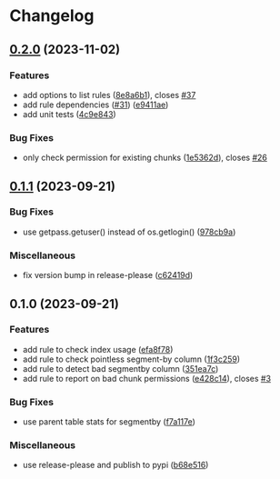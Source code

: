 # Changelog

## [0.2.0](https://github.com/timescale/doctor/compare/v0.1.1...v0.2.0) (2023-11-02)


### Features

* add options to list rules ([8e8a6b1](https://github.com/timescale/doctor/commit/8e8a6b130e0b7c5ee515d711b1ff58d3a4730e8a)), closes [#37](https://github.com/timescale/doctor/issues/37)
* add rule dependencies ([#31](https://github.com/timescale/doctor/issues/31)) ([e9411ae](https://github.com/timescale/doctor/commit/e9411aeb3b65fab29e4e428298f8710c7bbf094e))
* add unit tests ([4c9e843](https://github.com/timescale/doctor/commit/4c9e84366b537cde230241a15b702ac8a4a14168))


### Bug Fixes

* only check permission for existing chunks ([1e5362d](https://github.com/timescale/doctor/commit/1e5362d390298f9ca7c48172c3ee2789d9944b0a)), closes [#26](https://github.com/timescale/doctor/issues/26)

## [0.1.1](https://github.com/timescale/doctor/compare/v0.1.0...v0.1.1) (2023-09-21)


### Bug Fixes

* use getpass.getuser() instead of os.getlogin() ([978cb9a](https://github.com/timescale/doctor/commit/978cb9a7ee500f36c81c1b8d0161af0835824444))


### Miscellaneous

* fix version bump in release-please ([c62419d](https://github.com/timescale/doctor/commit/c62419dfba165f01ac62fcf8b772b1eef2a7c479))

## 0.1.0 (2023-09-21)


### Features

* add rule to check index usage ([efa8f78](https://github.com/timescale/doctor/commit/efa8f783c02d83039cb46f543eb89b100a8f3485))
* add rule to check pointless segment-by column ([1f3c259](https://github.com/timescale/doctor/commit/1f3c259d939f1a55e2a10bde85fc17add359b40d))
* add rule to detect bad segmentby column ([351ea7c](https://github.com/timescale/doctor/commit/351ea7c04743034d7015614e8a307e6ef246430a))
* add rule to report on bad chunk permissions ([e428c14](https://github.com/timescale/doctor/commit/e428c14ff5c67dd5dca8ba12d9e4b116232ddada)), closes [#3](https://github.com/timescale/doctor/issues/3)


### Bug Fixes

* use parent table stats for segmentby ([f7a117e](https://github.com/timescale/doctor/commit/f7a117ec3e79df4337cf96e650cc61b06903b36a))


### Miscellaneous

* use release-please and publish to pypi ([b68e516](https://github.com/timescale/doctor/commit/b68e516889b23c7cbfba0aa462c1d412d99591cf))
